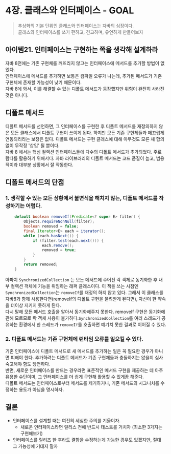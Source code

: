 # 4장. 클래스와 인터페이스 - GOAL

> 추상화의 기본 단위인 클래스와 인터페이스는 자바의 심장이다.  
> 클래스와 인터페이스를 쓰기 편하고, 견고하며, 유연하게 만들어보자

## 아이템21. 인터페이스는 구현하는 쪽을 생각해 설계하라

자바 8전에는 기존 구현체를 깨뜨리지 않고는 인터페이스에 메서드를 추가할 방법이 없었다.  
인터페이스에 메서드를 추가하면 보통은 컴파일 오류가 나는데, 추가된 메서드가 기존 구현체에 존재할 가능성이 낮기 때문이다.  
자바 8에 와서, 이를 해결할 수 있는 디폴트 메서드가 등장했지만 위험이 완전히 사라진 것은 아니다.

## 디폴트 메서드

디폴트 메서드를 선언하면, 그 인터페이스를 구현한 후 디폴트 메서드를 재정의하지 않은 모든 클래스에서 디폴트 구현이 쓰이게 된다. 하지만 모든 기존 구현체들과 매끄럽게 연동되리라는 보장은 없다. 디폴트 메서드는 구현 클래스에 대해 아무것도 모른 채 합의없이 무작정 '삽입' 될 뿐이다.  
자바 8 에서는 핵심 컬렉션 인터페이스들에 다수의 디폴트 메서드가 추가되었다. 주로 람다를 활용하기 위해서다. 자바 라이브러리의 디폴트 메서드는 코드 품질이 높고, 범용적이라 대부분 상황에서 잘 작동한다.

## 디폴트 메서드의 단점

### 1\. 생각할 수 있는 모든 상황에서 불변식을 해치지 않는, 디폴트 메서드를 작성하기는 어렵다.

```java
    default boolean removeIf(Predicate<? super E> filter) {
        Objects.requireNonNull(filter);
        boolean removed = false;
        final Iterator<E> each = iterator();
        while (each.hasNext()) {
            if (filter.test(each.next())) {
                each.remove();
                removed = true;
            }
        }
        return removed;
    }
```

아파치 `SynchronizedCollection` 는 모든 메서드에 주어진 락 객체로 동기화한 후 내부 컬렉션 객체에 기능을 위임하는 래퍼 클래스이다. 이 책을 쓰는 시점엔 `SynchronizedCollection`는 `removeIf`를 재정의 하지 않고 있다. 그래서 이 클래스를 자바8과 함께 사용한다면(removeIf의 디폴트 구현을 물려받게 된다면), 자신이 한 약속을 더이상 지키지 못하게 된다.  
다시 말해 모든 메서드 호출을 알아서 동기화해주지 못한다. removeIf 구현은 동기화에 관해 모르므로 락 객체 사용이 불가하다.`SynchronizedCollection`를 여러 스레드가 공유하는 환경에서 한 스레드가 `removeIf`를 호출하면 예기치 못한 결과로 이어질 수 있다.

### 2\. 디폴트 메서드는 기존 구현체에 런타임 오류를 일으킬 수 있다.

기존 인터페이스에 디폴트 메서드로 새 메서드를 추가하는 일은 꼭 필요한 경우가 아니면 피해야 한다. 추가하려는 디폴트 메서드가 기존 구현체들과 충돌하지는 않을지 심사숙고해야 함도 당연하다.  
반면, 새로운 인터페이스를 만드는 경우라면 표준적인 메서드 구현을 제공하는 데 아주 유용한 수단이며, 그 인터페이스를 더 쉽게 구현해 뢀용할 수 있게끔 해준다.  
디폴트 메서드는 인터페이스로부터 메서드를 제거하거나, 기존 메서드의 시그니처를 수정하는 용도가 아님을 명시하자.

## 결론

-   인터페이스를 설계할 때는 여전히 세심한 주의를 기울이자.
    -   새로운 인터페이스라면 릴리스 전에 반드시 테스트를 거치자 (최소한 3가지는 구현해보기)
-   인터페이스를 릴리즈 한 후라도 결함을 수정하는게 가능한 경우도 있겠지만, 절대 그 가능성에 기대지 말자

